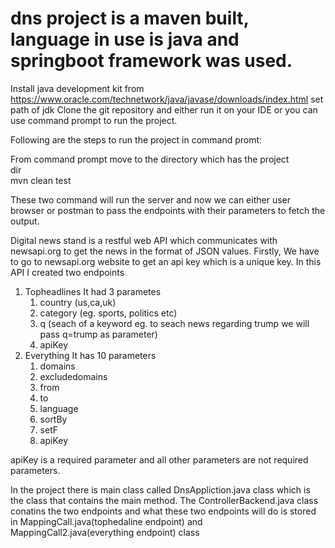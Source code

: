# dns project is a maven built, language in use is java and springboot framework was used.
Install java development kit from https://www.oracle.com/technetwork/java/javase/downloads/index.html
set path of jdk 
Clone the git repository and either run it on your IDE or you can use command prompt to run the project.




Following are the steps to run the project in command promt:

From command prompt move to the directory which has the project                                             
dir                                                                
mvn clean test 

These two command will run the server and now we can either user browser or postman to pass the endpoints with their parameters to fetch the output.

Digital news stand is a restful web API which communicates with newsapi.org to get the news in the format of JSON values.
Firstly, We have to go to newsapi.org website to get an api key which is a unique key.
In this API I created two endpoints
1. Topheadlines
   It had 3 parametes
   1. country (us,ca,uk)
   2. category (eg. sports, politics etc)
   3. q (seach of a keyword eg. to seach news regarding trump we will pass q=trump as parameter)
   4. apiKey
2. Everything
   It has 10 parameters
   1. domains
   2. excludedomains
   3. from 
   4. to
   5. language
   6. sortBy
   7. setF
   8. apiKey
   
 apiKey is a required parameter and all other parameters are not required parameters.
 
In the project there is main class called DnsAppliction.java class which is the class that contains the main method.
The ControllerBackend.java class conatins the two endpoints and 
what these two endpoints will do is stored in MappingCall.java(tophedaline endpoint) and MappingCall2.java(everything endpoint) class 
